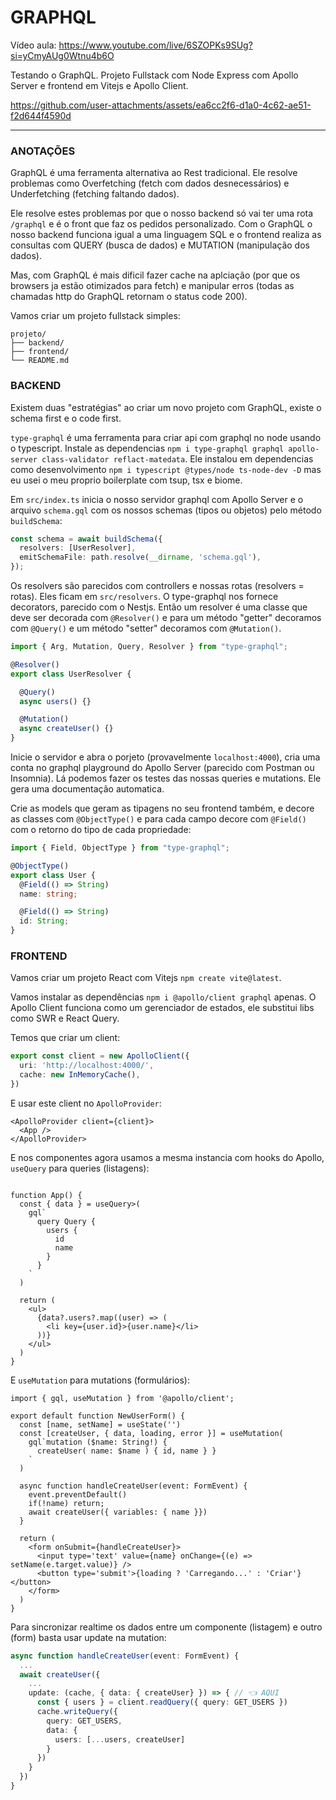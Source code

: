 # GRAPHQL

Vídeo aula: https://www.youtube.com/live/6SZOPKs9SUg?si=yCmyAUg0Wtnu4b6O

Testando o GraphQL. Projeto Fullstack com Node Express com Apollo Server e frontend em Vitejs e Apollo Client.

https://github.com/user-attachments/assets/ea6cc2f6-d1a0-4c62-ae51-f2d644f4590d

---

### ANOTAÇÕES

GraphQL é uma ferramenta alternativa ao Rest tradicional. Ele resolve problemas como Overfetching (fetch com dados desnecessários) e Underfetching (fetching faltando dados). 

Ele resolve estes problemas por que o nosso backend só vai ter uma rota `/graphql` e é o front que faz os pedidos personalizado. Com o GraphQL o nosso backend funciona igual a uma linguagem SQL e o frontend realiza as consultas com QUERY (busca de dados) e MUTATION (manipulação dos dados).

Mas, com GraphQL é mais dificil fazer cache na aplciação (por que os browsers ja estão otimizados para fetch) e manipular erros (todas as chamadas http do GraphQL retornam o status code 200).

Vamos criar um projeto fullstack simples:

```
projeto/
├── backend/
├── frontend/
└── README.md
```

### BACKEND

Existem duas "estratégias" ao criar um novo projeto com GraphQL, existe o schema first e o code first.

`type-graphql` é uma ferramenta para criar api com graphql no node usando o typescript. Instale as dependencias `npm i type-graphql graphql apollo-server class-validator reflact-matedata`. Ele instalou em dependencias como desenvolvimento `npm i typescript @types/node ts-node-dev -D` mas eu usei o meu proprio boilerplate com tsup, tsx e biome.

Em `src/index.ts` inicia o nosso servidor graphql com Apollo Server e o arquivo `schema.gql` com os nossos schemas (tipos ou objetos) pelo método `buildSchema`:

```ts
const schema = await buildSchema({
  resolvers: [UserResolver],
  emitSchemaFile: path.resolve(__dirname, 'schema.gql'),
});
```

Os resolvers são parecidos com controllers e nossas rotas (resolvers = rotas). Eles ficam em `src/resolvers`. O type-graphql nos fornece decorators, parecido com o Nestjs. Então um resolver é uma classe que deve ser decorada com `@Resolver()` e para um método "getter" decoramos com `@Query()` e um método "setter" decoramos com `@Mutation()`.

```ts
import { Arg, Mutation, Query, Resolver } from "type-graphql";

@Resolver()
export class UserResolver {

  @Query()
  async users() {}

  @Mutation()
  async createUser() {}
}
```

Inicie o servidor e abra o porjeto (provavelmente `localhost:4000`), cria uma conta no graphql playground do Apollo Server (parecido com Postman ou Insomnia). Lá podemos fazer os testes das nossas queries e mutations. Ele gera uma documentação automatica.

Crie as models que geram as tipagens no seu frontend também, e decore as classes com `@ObjectType()` e para cada campo decore com `@Field()` com o retorno do tipo de cada propriedade:

```ts
import { Field, ObjectType } from "type-graphql";

@ObjectType()
export class User {
  @Field(() => String)
  name: string;

  @Field(() => String)
  id: String;
}
```

### FRONTEND

Vamos criar um projeto React com Vitejs `npm create vite@latest`.

Vamos instalar as dependências `npm i @apollo/client graphql` apenas. O Apollo Client funciona como um gerenciador de estados, ele substitui libs como SWR e React Query.

Temos que criar um client:

```ts
export const client = new ApolloClient({
  uri: 'http://localhost:4000/',
  cache: new InMemoryCache(),
})
```

E usar este client no `ApolloProvider`:

```tsx
<ApolloProvider client={client}>
  <App />
</ApolloProvider>
```

E nos componentes agora usamos a mesma instancia com hooks do Apollo, `useQuery` para queries (listagens):

```tsx

function App() {
  const { data } = useQuery>(
    gql`
      query Query {
        users {
          id
          name
        }
      }
    `
  )

  return (
    <ul>
      {data?.users?.map((user) => (
        <li key={user.id}>{user.name}</li>
      ))}
    </ul>
  )
}
```

E `useMutation` para mutations (formulários):

```tsx
import { gql, useMutation } from '@apollo/client';

export default function NewUserForm() {
  const [name, setName] = useState('')
  const [createUser, { data, loading, error }] = useMutation(
    gql`mutation ($name: String!) {
      createUser( name: $name ) { id, name } }
    `
  )

  async function handleCreateUser(event: FormEvent) {
    event.preventDefault()
    if(!name) return;
    await createUser({ variables: { name }})
  }

  return (
    <form onSubmit={handleCreateUser}>
      <input type='text' value={name} onChange={(e) => setName(e.target.value)} />
      <button type='submit'>{loading ? 'Carregando...' : 'Criar'}</button>
    </form>
  )
}
```

Para sincronizar realtime os dados entre um componente (listagem) e outro (form) basta usar update na mutation:

```ts
async function handleCreateUser(event: FormEvent) {
  ...
  await createUser({
    ...
    update: (cache, { data: { createUser} }) => { // 👈 AQUI
      const { users } = client.readQuery({ query: GET_USERS })
      cache.writeQuery({
        query: GET_USERS,
        data: {
          users: [...users, createUser]
        }
      })
    }
  })
}
```
